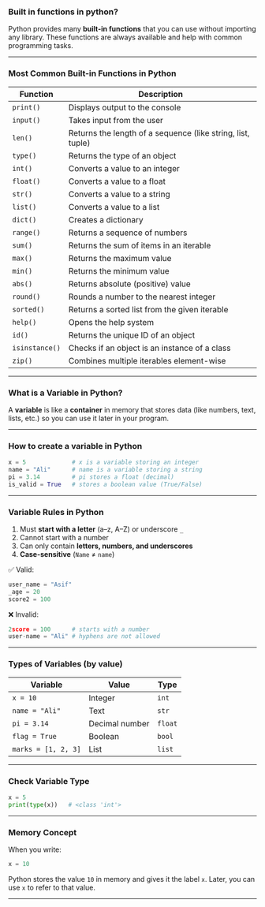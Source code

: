 ### Built in functions in python?
Python provides many **built-in functions** that you can use without importing any library. These functions are always available and help with common programming tasks.

---

###  **Most Common Built-in Functions in Python**

| Function       | Description                                                 |
| -------------- | ----------------------------------------------------------- |
| `print()`      | Displays output to the console                              |
| `input()`      | Takes input from the user                                   |
| `len()`        | Returns the length of a sequence (like string, list, tuple) |
| `type()`       | Returns the type of an object                               |
| `int()`        | Converts a value to an integer                              |
| `float()`      | Converts a value to a float                                 |
| `str()`        | Converts a value to a string                                |
| `list()`       | Converts a value to a list                                  |
| `dict()`       | Creates a dictionary                                        |
| `range()`      | Returns a sequence of numbers                               |
| `sum()`        | Returns the sum of items in an iterable                     |
| `max()`        | Returns the maximum value                                   |
| `min()`        | Returns the minimum value                                   |
| `abs()`        | Returns absolute (positive) value                           |
| `round()`      | Rounds a number to the nearest integer                      |
| `sorted()`     | Returns a sorted list from the given iterable               |
| `help()`       | Opens the help system                                       |
| `id()`         | Returns the unique ID of an object                          |
| `isinstance()` | Checks if an object is an instance of a class               |
| `zip()`        | Combines multiple iterables element-wise                    |

---
### What is a **Variable** in Python?

A **variable** is like a **container** in memory that stores data (like numbers, text, lists, etc.) so you can use it later in your program.

---

###  **How to create a variable in Python**

```python
x = 5             # x is a variable storing an integer
name = "Ali"      # name is a variable storing a string
pi = 3.14         # pi stores a float (decimal)
is_valid = True   # stores a boolean value (True/False)
```

---

### **Variable Rules in Python**

1. Must **start with a letter** (a–z, A–Z) or underscore `_`
2. Cannot start with a number
3. Can only contain **letters, numbers, and underscores**
4. **Case-sensitive** (`Name` ≠ `name`)

✅ Valid:

```python
user_name = "Asif"
_age = 20
score2 = 100
```

❌ Invalid:

```python
2score = 100      # starts with a number
user-name = "Ali" # hyphens are not allowed
```

---

###  **Types of Variables (by value)**

| Variable            | Value          | Type    |
| ------------------- | -------------- | ------- |
| `x = 10`            | Integer        | `int`   |
| `name = "Ali"`      | Text           | `str`   |
| `pi = 3.14`         | Decimal number | `float` |
| `flag = True`       | Boolean        | `bool`  |
| `marks = [1, 2, 3]` | List           | `list`  |

---

### Check Variable Type

```python
x = 5
print(type(x))   # <class 'int'>
```

---

### Memory Concept

When you write:

```python
x = 10
```

Python stores the value `10` in memory and gives it the label `x`. Later, you can use `x` to refer to that value.

---
